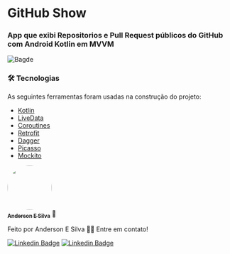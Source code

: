# GitHub Show

### App que exibi Repositorios e Pull Request públicos do GitHub com Android Kotlin em MVVM

![Bagde](https://img.shields.io/static/v1?label=nativo&message=Android&color=<COLOR>&style=<STYLE>&logo=<LOGO>)

### 🛠 Tecnologias

As seguintes ferramentas foram usadas na construção do projeto:

- [Kotlin](https://kotlinlang.org/)
- [LiveData](https://developer.android.com/topic/libraries/architecture/livedata/)
- [Coroutines](https://developer.android.com/kotlin/coroutines/)
- [Retrofit](https://square.github.io/retrofit/)
- [Dagger](https://dagger.dev/)
- [Picasso](https://square.github.io/picasso/)
- [Mockito](https://site.mockito.org/)

<a href="https://blog.rocketseat.com.br/author/thiago/">
 <img style="border-radius: 50%;" src="https://media-exp1.licdn.com/dms/image/C4D03AQEOp9_F5mDJPg/profile-displayphoto-shrink_200_200/0/1603192433791?e=1611187200&v=beta&t=LWKJd9u-CXRXQjrVdTXmO2tOM_nRdEY4Y9S7B_P9B6A" width="100px;" alt=""/>
 <br />
 <sub><b>Anderson E Silva</b></sub></a> 🚀


Feito por Anderson E Silva 👋🏽 Entre em contato!

[![Linkedin Badge](https://img.shields.io/badge/linkedin-%230077B5.svg?&style=for-the-badge&logo=linkedin&logoColor=white)](https://www.linkedin.com/in/andersonesilva/) [![Linkedin Badge](https://img.shields.io/badge/Microsoft%20Outlook-0078D4?logo=microsoft-outlook&logoColor=white&style=for-the-badge)](mailto:andersoneraldodasilva@live.com) 